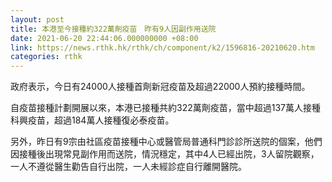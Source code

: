 ```yaml
---
layout: post
title: 本港至今接種約322萬劑疫苗　昨有9人因副作用送院
date: 2021-06-20 22:44:06.000000000 +08:00
link: https://news.rthk.hk/rthk/ch/component/k2/1596816-20210620.htm
categories: rthk
---
```


政府表示，今日有24000人接種首劑新冠疫苗及超過22000人預約接種時間。

自疫苗接種計劃開展以來，本港已接種共約322萬劑疫苗，當中超過137萬人接種科興疫苗，超過184萬人接種復必泰疫苗。

另外，昨日有9宗由社區疫苗接種中心或醫管局普通科門診診所送院的個案，他們因接種後出現常見副作用而送院，情況穩定，其中4人已經出院，3人留院觀察，一人不遵從醫生勸告自行出院，一人未經診症自行離開醫院。

